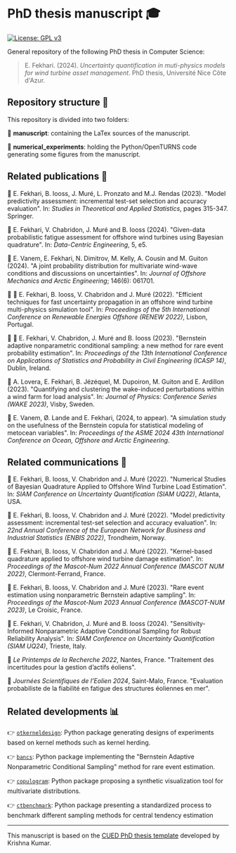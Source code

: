 # PhD thesis manuscript :mortar_board:
[![License: GPL v3](https://img.shields.io/badge/License-GPLv3-blue.svg)](https://www.gnu.org/licenses/gpl-3.0)

General repository of the following PhD thesis in Computer Science:

> E. Fekhari. (2024). *Uncertainty quantification in muti-physics models for wind turbine asset management*. PhD thesis, Université Nice Côte d'Azur.


## Repository structure :file_folder:

This repository is divided into two folders:

:open_file_folder: **manuscript**: containing the LaTex sources of the manuscript.

:open_file_folder: **numerical_experiments**: holding the Python/OpenTURNS code generating some figures from the manuscript. 

## Related publications :newspaper: 

:newspaper: E. Fekhari, B. Iooss, J. Muré, L. Pronzato and M.J. Rendas (2023). "Model predictivity assessment: incremental test-set selection and accuracy evaluation". In: *Studies in Theoretical and Applied Statistics*, pages 315-347. Springer.

:newspaper: E. Fekhari, V. Chabridon, J. Muré and B. Iooss (2024). "Given-data probabilistic fatigue assessment for offshore wind turbines using Bayesian quadrature". In: *Data-Centric Engineering*, 5, e5.

:newspaper: E. Vanem, E. Fekhari, N. Dimitrov, M. Kelly, A. Cousin and M. Guiton (2024). "A joint probability distribution for multivariate wind-wave conditions and discussions on uncertainties". In: *Journal of Offshore Mechanics and Arctic Engineering*; 146(6): 061701.

:newspaper: :mega: E. Fekhari, B. Iooss, V. Chabridon and J. Muré (2022). "Efficient techniques for fast uncertainty propagation in an offshore wind turbine multi-physics simulation tool". In: *Proceedings of the 5th International Conference on Renewable Energies Offshore (RENEW 2022)*, Lisbon, Portugal.

:newspaper: :mega: E. Fekhari, V. Chabridon, J. Muré and B. Iooss (2023). "Bernstein adaptive nonparametric conditional sampling: a new method for rare event probability estimation". In: *Proceedings of the 13th International Conference on Applications of Statistics and Probability in Civil Engineering (ICASP 14)*, Dublin, Ireland.

:newspaper: A. Lovera, E. Fekhari, B. Jézéquel, M. Dupoiron, M. Guiton and E. Ardillon (2023). "Quantifying and clustering the wake-induced perturbations within a wind farm for load analysis". In: *Journal of Physics: Conference Series (WAKE 2023)*, Visby, Sweden.

:newspaper: E. Vanem, Ø. Lande and E. Fekhari, (2024, to appear). "A simulation study on the usefulness of the Bernstein copula for statistical modeling of metocean variables". In: *Proceedings of the ASME 2024 43th International Conference on Ocean, Offshore and Arctic Engineering*.

## Related communications :mega:

:mega: E. Fekhari, B. Iooss, V. Chabridon and J. Muré (2022). "Numerical Studies of Bayesian Quadrature Applied to Offshore Wind Turbine Load Estimation". In: *SIAM Conference on Uncertainty Quantification (SIAM UQ22)*, Atlanta, USA.

:mega: E. Fekhari, B. Iooss, V. Chabridon and J. Muré (2022). "Model predictivity assessment: incremental test-set selection and accuracy evaluation". In: *22nd Annual Conference of the European Network for Business and Industrial Statistics (ENBIS 2022)*, Trondheim, Norway.

:mega: E. Fekhari, B. Iooss, V. Chabridon and J. Muré (2022). "Kernel-based quadrature applied to offshore wind turbine damage estimation". In: *Proceedings of the Mascot-Num 2022 Annual Conference (MASCOT NUM 2022)*, Clermont-Ferrand, France.

:mega: E. Fekhari, B. Iooss, V. Chabridon and J. Muré (2023). "Rare event estimation using nonparametric Bernstein adaptive sampling". In: *Proceedings of the Mascot-Num 2023 Annual Conference (MASCOT-NUM 2023)*, Le Croisic, France. 

:mega: E. Fekhari, V. Chabridon, J. Muré and B. Iooss (2024). "Sensitivity-Informed Nonparametric Adaptive Conditional Sampling for Robust Reliability Analysis". In: *SIAM Conference on Uncertainty Quantification (SIAM UQ24)*, Trieste, Italy.

:mega: *Le Printemps de la Recherche 2022*, Nantes, France. "Traitement des incertitudes pour la gestion d’actifs éoliens". 

:mega: *Journées Scientifiques de l’Eolien 2024*, Saint-Malo, France. "Evaluation probabiliste de la fiabilité en fatigue des structures éoliennes en mer".



## Related developments :bar_chart:

:point_right: [```otkerneldesign```](https://efekhari27.github.io/otkerneldesign/master/): Python package generating designs of experiments based on kernel methods such as kernel herding.

:point_right: [```bancs```](https://github.com/efekhari27/bancs): Python package implementing the "Bernstein Adaptive Nonparametric Conditional Sampling" method for rare event estimation.

:point_right: [```copulogram```](https://github.com/efekhari27/copulogram): Python package proposing a synthetic visualization tool for multivariate distributions. 

:point_right: [```ctbenchmark```](https://github.com/efekhari27/ctbenchmark): Python package presenting a standardized process to benchmark different sampling methods for central tendency estimation

____

This manuscript is based on the [CUED PhD thesis template](https://github.com/kks32/phd-thesis-template) developed by Krishna Kumar.  
